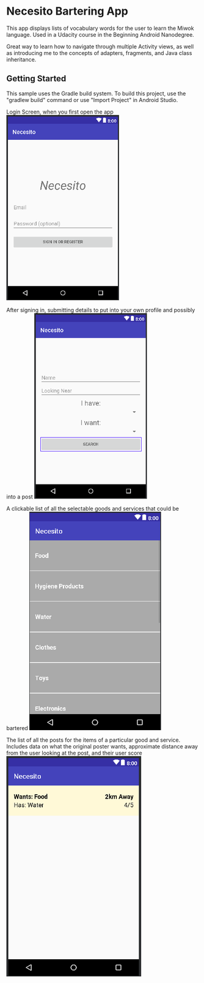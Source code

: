 Necesito Bartering App
===================================

This app displays lists of vocabulary words for the user to learn the Miwok language.
Used in a Udacity course in the Beginning Android Nanodegree.

Great way to learn how to navigate through multiple Activity views, as well as introducing me to
the concepts of adapters, fragments, and Java class inheritance.


Getting Started
---------------

This sample uses the Gradle build system. To build this project, use the
"gradlew build" command or use "Import Project" in Android Studio.

Login Screen, when you first open the app
![Login Screenshot](img/Login_Activity.png)


After signing in, submitting details to put into your own profile and possibly into a post
![User Info Screenshot](img/User_Info_Activity.png)


A clickable list of all the selectable goods and services that could be bartered
![Main List Screenshot](img/Main_List_Activity.png)


The list of all the posts for the items of a particular good and service. Includes data
on what the original poster wants, approximate distance away from the user looking at the post,
and their user score
![Sub List Screenshot](img/Sub_List_Activity.png)
